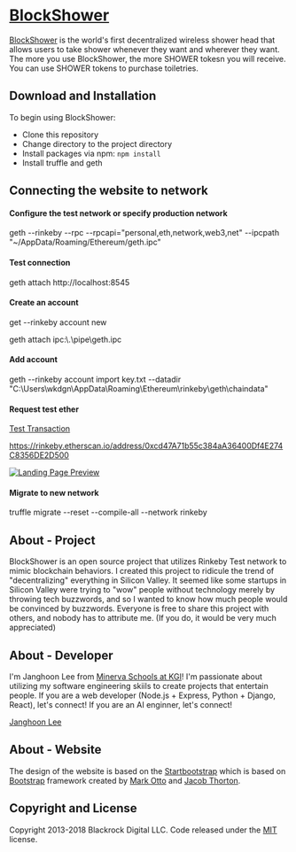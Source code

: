 # [BlockShower](https://papapalapa.github.io/BlockShower)

[BlockShower](https://papapalapa.github.io/BlockShower) is the world's first decentralized wireless shower head that allows
users to take shower whenever they want and wherever they want. The more you use BlockShower, the more SHOWER tokesn you will receive. You can use SHOWER tokens to purchase toiletries.

## Download and Installation

To begin using BlockShower:
* Clone this repository
* Change directory to the project directory
* Install packages via npm: `npm install`
* Install truffle and geth

## Connecting the website to network

#### Configure the test network or specify production network
geth --rinkeby --rpc --rpcapi="personal,eth,network,web3,net" --ipcpath "~/AppData/Roaming/Ethereum/geth.ipc"

#### Test connection
geth attach http://localhost:8545

#### Create an account
get --rinkeby account new

geth attach ipc:\\.\pipe\geth.ipc

#### Add account

geth --rinkeby account import key.txt --datadir "C:\Users\wkdgn\AppData\Roaming\Ethereum\rinkeby\geth\chaindata"

#### Request test ether
[Test Transaction](https://www.etherchain.org/account/Cd47a71b55c384aa36400df4e274c8356de2d500)

https://rinkeby.etherscan.io/address/0xcd47A71b55c384aA36400Df4E274C8356DE2D500

[![Landing Page Preview](https://startbootstrap.com/assets/img/templates/landing-page.jpg)](https://blackrockdigital.github.io/startbootstrap-landing-page/)

#### Migrate to new network
truffle migrate --reset --compile-all --network rinkeby

## About - Project

BlockShower is an open source project that utilizes Rinkeby Test network to mimic blockchain behaviors. I created this project to ridicule the trend of "decentralizing" everything in Silicon Valley. It seemed like some startups in Silicon Valley were trying to "wow" people without technology merely by throwing tech buzzwords, and so I wanted to know how much people would be convinced by buzzwords. Everyone is free to share this project with others, and nobody has to attribute me. (If you do, it would be very much appreciated)

## About - Developer

I'm Janghoon Lee from [Minerva Schools at KGI](https://www.minerva.kgi.edu)! I'm passionate about utilizing my software engineering skiils to create projects that entertain people. If you are a web developer (Node.js + Express, Python + Django, React), let's connect! If you are an AI enginner, let's connect!

[Janghoon Lee](https://www.linkedin.com/in/janghoon-lee-6b92a0171/)

## About - Website

The design of the website is based on the [Startbootstrap](artbootstrap.com/template-categories/all/) which is based on [Bootstrap](http://getbootstrap.com/) framework created by [Mark Otto](https://twitter.com/mdo) and [Jacob Thorton](https://twitter.com/fat).

## Copyright and License

Copyright 2013-2018 Blackrock Digital LLC. Code released under the [MIT](https://github.com/BlackrockDigital/startbootstrap-landing-page/blob/gh-pages/LICENSE) license.

